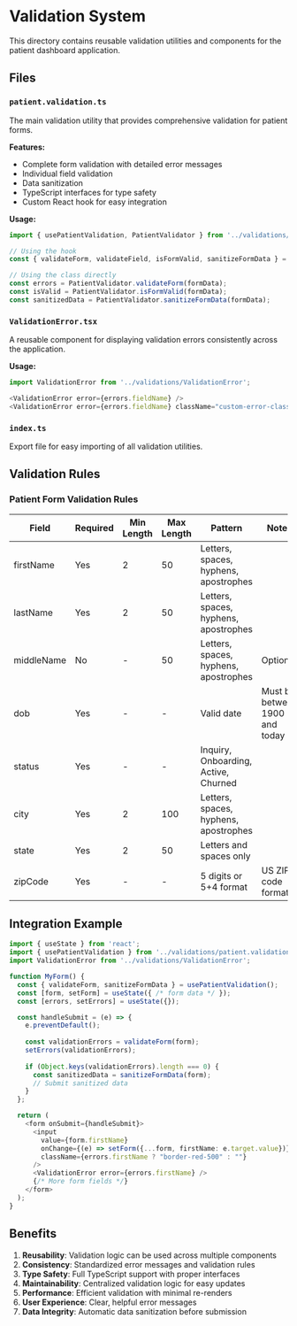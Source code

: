 # Validation System

This directory contains reusable validation utilities and components for the patient dashboard application.

## Files

### `patient.validation.ts`
The main validation utility that provides comprehensive validation for patient forms.

**Features:**
- Complete form validation with detailed error messages
- Individual field validation
- Data sanitization
- TypeScript interfaces for type safety
- Custom React hook for easy integration

**Usage:**
```typescript
import { usePatientValidation, PatientValidator } from '../validations/patient.validation';

// Using the hook
const { validateForm, validateField, isFormValid, sanitizeFormData } = usePatientValidation();

// Using the class directly
const errors = PatientValidator.validateForm(formData);
const isValid = PatientValidator.isFormValid(formData);
const sanitizedData = PatientValidator.sanitizeFormData(formData);
```

### `ValidationError.tsx`
A reusable component for displaying validation errors consistently across the application.

**Usage:**
```typescript
import ValidationError from '../validations/ValidationError';

<ValidationError error={errors.fieldName} />
<ValidationError error={errors.fieldName} className="custom-error-class" />
```

### `index.ts`
Export file for easy importing of all validation utilities.

## Validation Rules

### Patient Form Validation Rules

| Field | Required | Min Length | Max Length | Pattern | Notes |
|-------|----------|------------|------------|---------|-------|
| firstName | Yes | 2 | 50 | Letters, spaces, hyphens, apostrophes | |
| lastName | Yes | 2 | 50 | Letters, spaces, hyphens, apostrophes | |
| middleName | No | - | 50 | Letters, spaces, hyphens, apostrophes | Optional |
| dob | Yes | - | - | Valid date | Must be between 1900 and today |
| status | Yes | - | - | Inquiry, Onboarding, Active, Churned | |
| city | Yes | 2 | 100 | Letters, spaces, hyphens, apostrophes | |
| state | Yes | 2 | 50 | Letters and spaces only | |
| zipCode | Yes | - | - | 5 digits or 5+4 format | US ZIP code format |

## Integration Example

```typescript
import { useState } from 'react';
import { usePatientValidation } from '../validations/patient.validation';
import ValidationError from '../validations/ValidationError';

function MyForm() {
  const { validateForm, sanitizeFormData } = usePatientValidation();
  const [form, setForm] = useState({ /* form data */ });
  const [errors, setErrors] = useState({});

  const handleSubmit = (e) => {
    e.preventDefault();
    
    const validationErrors = validateForm(form);
    setErrors(validationErrors);
    
    if (Object.keys(validationErrors).length === 0) {
      const sanitizedData = sanitizeFormData(form);
      // Submit sanitized data
    }
  };

  return (
    <form onSubmit={handleSubmit}>
      <input 
        value={form.firstName}
        onChange={(e) => setForm({...form, firstName: e.target.value})}
        className={errors.firstName ? "border-red-500" : ""}
      />
      <ValidationError error={errors.firstName} />
      {/* More form fields */}
    </form>
  );
}
```

## Benefits

1. **Reusability**: Validation logic can be used across multiple components
2. **Consistency**: Standardized error messages and validation rules
3. **Type Safety**: Full TypeScript support with proper interfaces
4. **Maintainability**: Centralized validation logic for easy updates
5. **Performance**: Efficient validation with minimal re-renders
6. **User Experience**: Clear, helpful error messages
7. **Data Integrity**: Automatic data sanitization before submission 